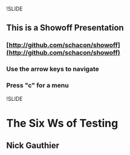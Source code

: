 !SLIDE
## This is a Showoff Presentation
### [http://github.com/schacon/showoff](http://github.com/schacon/showoff)
### Use the arrow keys to navigate
### Press "c" for a menu


!SLIDE
# The Six Ws of Testing
## Nick Gauthier


